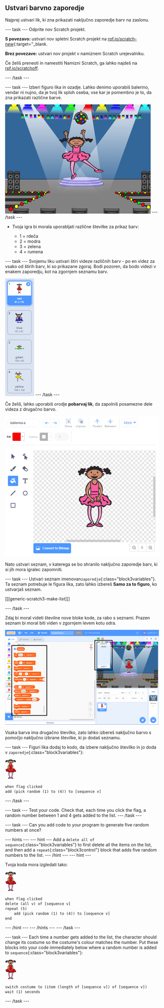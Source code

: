 ## Ustvari barvno zaporedje

Najprej ustvari lik, ki zna prikazati naključno zaporedje barv na zaslonu.

\--- task \--- Odprite nov Scratch projekt.

**S povezavo:** ustvari nov spletni Scratch projekt na [rpf.io/scratch-new](https://rpf.io/scratchon){:target="_blank.

**Brez povezave:** ustvari nov projekt v namiznem Scratch urejevalniku.

Če želiš prenesti in namestiti Namizni Scratch, ga lahko najdeš na [rpf.io/scratchoff](https://rpf.io/scratchoff).

\--- /task \---

\--- task \--- Izberi figuro lika in ozadje. Lahko denimo uporabiš balerino, vendar ni nujno, da je tvoj lik sploh oseba, vse kar je pomembno je to, da zna prikazati različne barve.

![posnetek zaslona](images/colour-sprite.png) \--- /task \---

+ Tvoja igra bi morala uporabljati različne številke za prikaz barv:
    
    + 1 = rdeča
    + 2 = modra
    + 3 = zelena
    + 4 = rumena

\--- task \--- Svojemu liku ustvari štiri videze različnih barv - po en videz za vsako od štirih barv, ki so prikazane zgoraj. Bodi pozoren, da bodo videzi v enakem zaporedju, kot na zgornjem seznamu barv.

![posnetek zaslona](images/colour-costume.png) \--- /task \---

Če želiš, lahko uporabiš orodje **pobarvaj lik**, da zapolniš posamezne dele videza z drugačno barvo.

![color-a-shape](images/color-a-shape.png)

Nato ustvari seznam, v katerega se bo shranilo naključno zaporedje barv, ki si jih mora igralec zapomniti.

\--- task \--- Ustvari seznam imenovan`zaporedje`{:class="block3variables"}. Ta seznam potrebuje le figura lika, zato lahko izbereš **Samo za to figuro**, ko ustvarjaš seznam.

[[[generic-scratch3-make-list]]]

\--- /task \---

Zdaj bi moral videti številne nove bloke kode, za rabo s seznami. Prazen seznam bi moral biti viden v zgornjem levem kotu odra.

![posnetek zaslona](images/colour-list-blocks-annotated.png)

Vsaka barva ima drugačno številko, zato lahko izbereš naključno barvo s pomočjo naključno izbrane številke, ki jo dodaš seznamu.

\--- task \--- Figuri lika dodaj to kodo, da izbere naključno številko in jo doda v `zaporedje`{:class="block3variables"}:

![ballerina](images/ballerina.png)

```blocks3
when flag clicked
add (pick random (1) to (4)) to [sequence v]
```

\--- /task \---

\--- task \--- Test your code. Check that, each time you click the flag, a random number between 1 and 4 gets added to the list. \--- /task \---

\--- task \--- Can you add code to your program to generate five random numbers at once?

\--- hints \--- \--- hint \--- Add a `delete all of sequence`{:class="block3variables"} to first delete all the items on the list, and then add a `repeat`{:class="block3control"} block that adds five random numbers to the list. \--- /hint \--- \--- hint \---

Tvoja koda mora izgledati tako:

![ballerina](images/ballerina.png)

```blocks3
when flag clicked
delete (all v) of [sequence v]
repeat (5)
    add (pick random (1) to (4)) to [sequence v]
end
```

\--- /hint \--- \--- /hints \--- \--- /task \---

\--- task \--- Each time a number gets added to the list, the character should change its costume so the costume's colour matches the number. Put these blocks into your code immediately below where a random number is added to `sequence`{:class="block3variables"}:

![ballerina](images/ballerina.png)

```blocks3
switch costume to (item (length of [sequence v]) of [sequence v])
wait (1) seconds
```

\--- /task \---